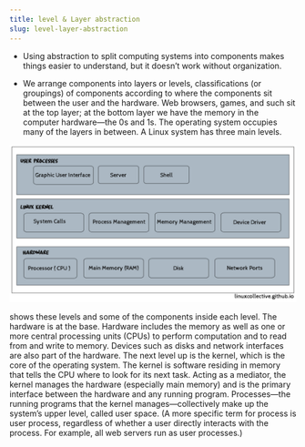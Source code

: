 ```yaml
---
title: level & Layer abstraction
slug: level-layer-abstraction
---
```


- Using abstraction to split computing systems into components makes things easier to understand, but it doesn’t work without organization.

- We arrange components into layers or levels, classifications (or groupings) of components according to where the components sit between the user and the hardware. Web browsers, games, and such sit at the top layer; at the bottom layer we have the memory in the computer hardware—the 0s and 1s. The operating system occupies many of the layers in between.  A Linux system has three main levels. 

![](/images/level-Layers-Abstraction.png)



shows these levels and some of the components inside each level. The hardware is at the base. Hardware includes the memory as well as one or more central processing units (CPUs) to perform computation and to read from and write to memory. Devices such as disks and network interfaces are also part of the hardware. The next level up is the kernel, which is the core of the operating system. The kernel is software residing in memory that tells the CPU where to look for its next task. Acting as a mediator, the kernel manages the hardware (especially main memory) and is the primary interface between the hardware and any running program. Processes—the running programs that the kernel manages—collectively make up the system’s upper level, called user space. (A more specific term for process is user process, regardless of whether a user directly interacts with the process. For example, all web servers run as user processes.)
